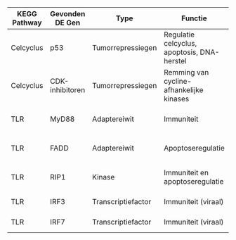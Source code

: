 
| KEGG Pathway | Gevonden DE Gen | Type | Functie | Regulatie bij RA | Bron |
|---|---|---|---|---|---|
| Celcyclus | p53 | Tumorrepressiegen | Regulatie celcyclus, apoptosis, DNA-herstel | Omlaag | [Ting Zhang et al.,2016](../Bronnen/13075_2016_Article_1161.pdf) |
| Celcyclus | CDK-inhibitoren | Tumorrepressiegen | Remming van cycline-afhankelijke kinases | Omlaag | [Hamidreza Ebrahimian et al.,2023](../Bronnen/Immunity.pdf) |
| TLR | MyD88 | Adaptereiwit | Immuniteit | Omhoog | [Xiaolong Yu et al.,2024](../Bronnen/bd37ca01daaf1d7cc12f1725e7b56cfb.pdf) |
| TLR | FADD | Adaptereiwit | Apoptoseregulatie | Omhoog | [T Kobayashi et al.,2000](../Bronnen/kobayashi2000.pdf) |
| TLR | RIP1 | Kinase | Immuniteit en apoptoseregulatie | Omhoog | [Qiong Wang et al.,2023](../Bronnen/fimmu-14-1135014.pdf) |
| TLR | IRF3 | Transcriptiefactor | Immuniteit (viraal) | Omlaag | [Yu Du et al.,2022](../Bronnen/nQFdkf-13075_2022_Article_2880.pdf) |
| TLR | IRF7 | Transcriptiefactor | Immuniteit (viraal) | Omlaag | [Wei Ma et al.,2023](../Bronnen/fimmu-14-1236923.pdf) |


